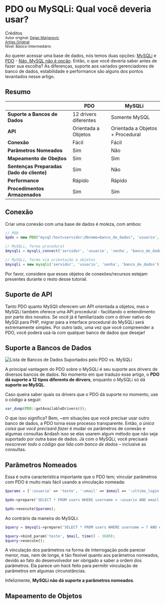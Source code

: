 PDO ou  MySQLi: Qual você deveria usar?
==============================================
Créditos<br/>
<small>Autor original: [Dejan Marjanovic](https://tutsplus.com/authors/dejan-marjanovic)<br/>[Artigo Original](https://code.tutsplus.com/tutorials/pdo-vs-mysqli-which-should-you-use--net-24059)<br/>Nível: Básico-Intermediário</small>

Ao querer acessar uma base de dados, nós temos duas opções: [MySQLi](http://www.php.net/manual/en/book.mysqli.php) e [PDO](http://www.php.net/manual/en/book.mysqli.php) - [Não, MySQL não é opção](http://php.net/manual/en/migration55.deprecated.php). Então, o que você deveria saber antes de fazer sua escolha? As diferenças, suporte aos variados gerenciadores de banco de dados, estabilidade e performance são alguns dos pontos levantados nesse artigo.

## Resumo
| |PDO|MySQLi|
|------|------|------|
|**Suporte a Bancos de Dados**|12 drivers diferentes|Somente MySQL|
|**API**|Orientada a Objetos|Orientada a Objetos + Procedural|
|**Conexão**|Fácil|Fácil|
|**Parâmetros Nomeados**|Sim|Não|
|**Mapeamento de Obejtos**|Sim|Sim|
|**Sentenças Preparadas (lado do cliente)**|Sim|Não|
|**Performance**|Rápido|Rápido|
|**Procedimentos Armazenados**|Sim|Sim|

## Conexão
Criar uma conexão com uma base de dados é moleza, com ambos:

```php
// PDO
$pdo = new PDO("mysql:host=servidor;dbname=banco_de_dados", 'usuario', 'senha');

// MySQLi, forma procedural
$mysqli = mysqli_connect('servidor', 'usuario', 'senha', 'banco_de_dados');

// MySQLi, forma via orientação a objetos
$mysqli = new mysqli('servidor', 'usuario', 'senha', 'banco_de_dados');
```

Por favor, considere que esses objetos de conexões/recursos estejam presentes durante o resto desse tutorial.

## Suporte de API
Tanto PDO quanto MySQli oferecem um API orientada a objetos, mas o MySQLi também oferece uma API procedural - facilitando o entendimento por parte dos novatos. Se você já é familiarizado com o driver nativo do MySQl para PHP, migrar para a interface procedural do MySQLi será extremamente simples. Por outro lado, uma vez que você compreender a PDO, você poderá usá-la com qualquer banco de dados que desejar!

## Suporte a Bancos de Dados
![Lista de Bancos de Dados Suportados pelo PDO vs. MySQLi](https://cdn.tutsplus.com/net/uploads/legacy/2013_phpvsmysqli/tutorial_3.png "Lista de Bancos de Dados Suportados pelo PDO vs. MySQLi")

A principal vantagem do PDO sobre o MySQLi é seu suporte aos drivers de diversos bancos de dados. No momento em que traduzo esse artigo, o **PDO dá suporte a 12 tipos diferents de dirvers**, enquanto o MySQLi só dá **suporte ao MySQL**.

Caso queira saber quais os drivers que o PDO dá suporte no momento, use o código a seguir:

```php
var_dump(PDO::getAvailableDrivers());
```
O que isso significa? Bem, ~em situações que você precisar usar outro banco de dados, a PDO torna esse processo transparente. Então, *a única coisa que você precisará fazer* é mudar os parâmetros de conexão e algumas consultas &ndash isso se elas usarem algum método que não seja suportado por outra base de dados. Já com o MySQLi, você precisará *reescrever todo o código que lida com banco de dados* &ndash; inclusive as consultas.

## Parâmetros Nomeados
Essa é outra característica importante que o PDO tem; vincular parâmetros com PDO é muito mais fácil usando a vinculação nomeada:

```php
$params = [':usuario' => 'teste', ':email' => $email => ':ultimo_login' => time() - 3600];

$pdo->prepare('SELECT * FROM users WHERE username = :usuario AND email = :email AND las_login = :ultimo_login');

$pdo->execute($params);
```

Ao contrário da maneira do MySQLi:

```php
$query = $mysqli->prepare('SELECT * FROM users WHERE username = ? AND email = ? AND lasT_login = ?');

$query->bind_param('teste', $mail, time() - 3600);
$query->execute();
```

A vinculação dos parâmetros na forma de interrogação pode parecer menor, mas, nem de longe, é tão flexível quanto aos parâmetros nomeados, devido ao fato do desenvolvedor ser obrigado a saber a ordem dos parâmetros. Ela parece um *hack* feito para permitir vinculação de parâmetros em algumas circunstâncias.

Infelizmente, **MySQLi não dá suporte a parâmetros nomeados**.

## Mapeamento de Objetos
